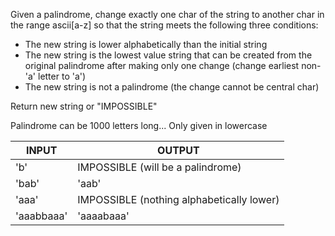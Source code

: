 Given a palindrome, change exactly one char of the string to another char in the range ascii[a-z] so that the string meets the following three conditions:

* The new string is lower alphabetically than the initial string
* The new string is the lowest value string that can be created from the original palindrome after making only one change (change earliest non-'a' letter to 'a')
* The new string is not a palindrome (the change cannot be central char)

Return new string or "IMPOSSIBLE"

Palindrome can be 1000 letters long...
Only given in lowercase

INPUT | OUTPUT
-|-
'b' | IMPOSSIBLE (will be a palindrome)
'bab' | 'aab'
'aaa' | IMPOSSIBLE (nothing alphabetically lower)
'aaabbaaa' | 'aaaabaaa'
